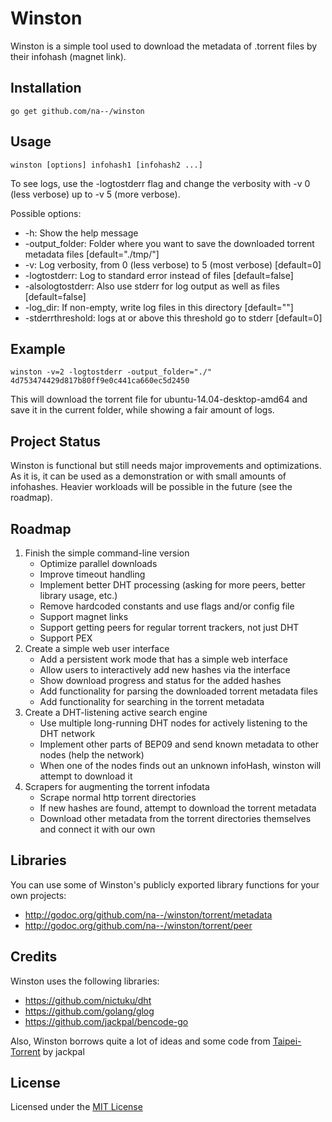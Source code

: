 Winston
=======

Winston is a simple tool used to download the metadata of .torrent files by their infohash (magnet link).


Installation
------------
```
go get github.com/na--/winston
```

Usage
-----
```
winston [options] infohash1 [infohash2 ...]
```

To see logs, use the -logtostderr flag and change the verbosity with -v 0 (less verbose) up to -v 5 (more verbose).

Possible options:
 * -h: Show the help message
 * -output_folder: Folder where you want to save the downloaded torrent metadata files [default="./tmp/"]
 * -v: Log verbosity, from 0 (less verbose) to 5 (most verbose) [default=0]
 * -logtostderr: Log to standard error instead of files [default=false]
 * -alsologtostderr: Also use stderr for log output as well as files [default=false]
 * -log_dir: If non-empty, write log files in this directory [default=""]
 * -stderrthreshold: logs at or above this threshold go to stderr [default=0]

Example
-------
```
winston -v=2 -logtostderr -output_folder="./" 4d753474429d817b80ff9e0c441ca660ec5d2450
```
This will download the torrent file for ubuntu-14.04-desktop-amd64 and save it in the current folder, while showing a fair amount of logs.


Project Status
--------------
Winston is functional but still needs major improvements and optimizations. As it is, it can be used as a demonstration or with small amounts of infohashes. Heavier workloads will be possible in the future (see the roadmap).


Roadmap
-------

1. Finish the simple command-line version
    - Optimize parallel downloads
    - Improve timeout handling
    - Implement better DHT processing (asking for more peers, better library usage, etc.)
    - Remove hardcoded constants and use flags and/or config file
    - Support magnet links
    - Support getting peers for regular torrent trackers, not just DHT
    - Support PEX
2. Create a simple web user interface
    - Add a persistent work mode that has a simple web interface
    - Allow users to interactively add new hashes via the interface
    - Show download progress and status for the added hashes
    - Add functionality for parsing the downloaded torrent metadata files
    - Add functionality for searching in the torrent metadata
3. Create a DHT-listening active search engine
    - Use multiple long-running DHT nodes for actively listening to the DHT network
    - Implement other parts of BEP09 and send known metadata to other nodes (help the network)
    - When one of the nodes finds out an unknown infoHash, winston will attempt to download it
4. Scrapers for augmenting the torrent infodata
    - Scrape normal http torrent directories
    - If new hashes are found, attempt to download the torrent metadata
    - Download other metadata from the torrent directories themselves and connect it with our own


Libraries
---------

You can use some of Winston's publicly exported library functions for your own projects:
* http://godoc.org/github.com/na--/winston/torrent/metadata
* http://godoc.org/github.com/na--/winston/torrent/peer

Credits
-------
Winston uses the following libraries:
 * https://github.com/nictuku/dht
 * https://github.com/golang/glog
 * https://github.com/jackpal/bencode-go

Also, Winston borrows quite a lot of ideas and some code from [Taipei-Torrent](https://github.com/jackpal/Taipei-Torrent) by jackpal

License
-------
Licensed under the [MIT License](http://opensource.org/licenses/MIT)
